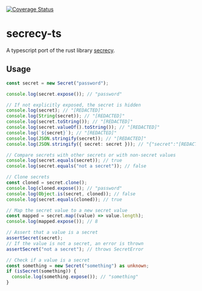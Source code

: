 <!-- Codecov-->

[![Coverage Status](https://coveralls.io/repos/github/ankarhem/secrecy-ts/badge.svg?branch=main)](https://coveralls.io/github/ankarhem/secrecy-ts?branch=main)

# secrecy-ts

A typescript port of the rust library [secrecy](https://lib.rs/crates/secrecy).

## Usage

```typescript
const secret = new Secret("password");

console.log(secret.expose()); // "password"

// If not explicitly exposed, the secret is hidden
console.log(secret); // "[REDACTED]"
console.log(String(secret)); // "[REDACTED]"
console.log(secret.toString()); // "[REDACTED]"
console.log(secret.valueOf().toString()); // "[REDACTED]"
console.log(`${secret}`); // "[REDACTED]"
console.log(JSON.stringify(secret)); // "[REDACTED]"
console.log(JSON.stringify({ secret: secret })); // "{"secret":"[REDACTED]"}"

// Compare secrets with other secrets or with non-secret values
console.log(secret.equals(secret)); // true
console.log(secret.equals("not a secret")); // false

// Clone secrets
const cloned = secret.clone();
console.log(cloned.expose()); // "password"
console.log(Object.is(secret, cloned)); // false
console.log(secret.equals(cloned)); // true

// Map the secret value to a new secret value
const mapped = secret.map((value) => value.length);
console.log(mapped.expose()); // 8

// Assert that a value is a secret
assertSecret(secret);
// If the value is not a secret, an error is thrown
assertSecret("not a secret"); // throws SecretError

// Check if a value is a secret
const something = new Secret("something") as unknown;
if (isSecret(something)) {
  console.log(something.expose()); // "something"
}
```
